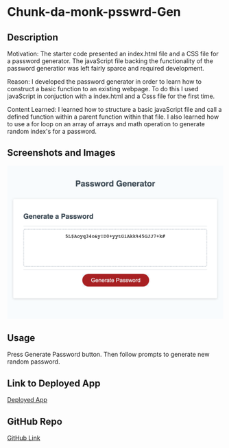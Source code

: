 # Chunk-da-monk-psswrd-Gen

## Description

Motivation: The starter code presented an index.html file and a CSS file for a password generator. The javaScript file backing the functionality of the password generatior was left fairly sparce and required development.

Reason: I developed the password generator in order to learn how to construct a basic function to an existing webpage. To do this I used javaScript in conjuction with a index.html and a Csss file for the first time.

Content Learned: I learned how to structure a basic javaScript file and call a defined function within a parent function within that file. I also learned how to use a for loop on an array of arrays and math operation to generate random index's for a password. 

## Screenshots and Images

![](images/passwordGeneratorScreeshot_index.html%20(1).png)

## Usage

Press Generate Password button. Then follow prompts to generate new random password.

## Link to Deployed App
[Deployed App](https://p-alejandrojimenez.github.io/Chunk-da-monk-psswrd-Gen/)

## GitHub Repo
[GitHub Link](https://github.com/P-AlejandroJimenez/Chunk-da-monk-psswrd-Gen)
